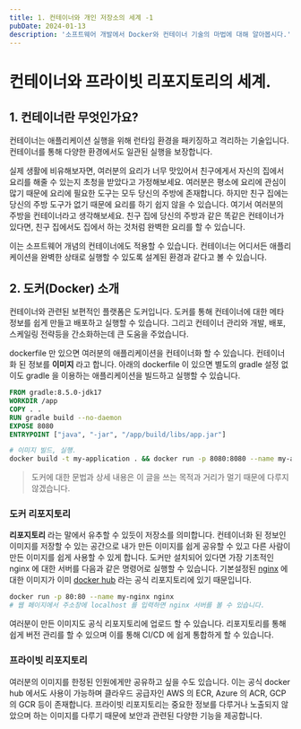 ```yaml
---
title: 1. 컨테이너와 개인 저장소의 세계 -1
pubDate: 2024-01-13
description: '소프트웨어 개발에서 Docker와 컨테이너 기술의 마법에 대해 알아봅시다.'
---
```


# 컨테이너와 프라이빗 리포지토리의 세계.

## 1. 컨테이너란 무엇인가요?

컨테이너는 애플리케이션 실행을 위해 런타임 환경을 패키징하고 격리하는 기술입니다. 컨테이너를 통해 다양한 환경에서도 일관된 실행을 보장합니다.

실제 생활에 비유해보자면, 여러분의 요리가 너무 맛있어서 친구에게서 자신의 집에서 요리를 해줄 수 있는지 초청을 받았다고 가정해보세요.
여러분은 평소에 요리에 관심이 많기 때문에 요리에 필요한 도구는 모두 당신의 주방에 존재합니다. 하지만 친구 집에는 당신의 주방 도구가 없기 때문에 요리를 하기 쉽지 않을 수 있습니다.
여기서 여러분의 주방을 컨테이너라고 생각해보세요. 친구 집에 당신의 주방과 같은 똑같은 컨테이너가 있다면, 친구 집에서도 집에서 하는 것처럼 완벽한 요리를 할 수 있습니다.

이는 소프트웨어 개념의 컨테이너에도 적용할 수 있습니다. 컨테이너는 어디서든 애플리케이션을 완벽한 상태로 실행할 수 있도록 설계된 환경과 같다고 볼 수 있습니다.

## 2. 도커(Docker) 소개

컨테이너와 관련된 보편적인 플랫폼은 도커입니다.
도커를 통해 컨테이너에 대한 메타 정보를 쉽게 만들고 배포하고 실행할 수 있습니다.
그리고 컨테이너 관리와 개발, 배포, 스케일링 전략등을 간소화하는데 큰 도움을 주었습니다.

dockerfile 만 있으면 여러분의 애플리케이션을 컨테이너화 할 수 있습니다. 컨테이너화 된 정보를 **이미지** 라고 합니다.
아래의 dockerfile 이 있으면 별도의 gradle 설정 없이도 gradle 을 이용하는 애플리케이션을 빌드하고 실행할 수 있습니다.

```dockerfile
FROM gradle:8.5.0-jdk17
WORKDIR /app
COPY . .
RUN gradle build --no-daemon
EXPOSE 8080
ENTRYPOINT ["java", "-jar", "/app/build/libs/app.jar"]
```

```sh
# 이미지 빌드, 실행.
docker build -t my-application . && docker run -p 8080:8080 --name my-application  my-application
```

> 도커에 대한 문법과 상세 내용은 이 글을 쓰는 목적과 거리가 멀기 때문에 다루지 않겠습니다.

### 도커 리포지토리

**리포지토리** 라는 말에서 유추할 수 있듯이 저장소를 의미합니다. 컨테이너화 된 정보인 이미지를 저장할 수 있는 공간으로 내가 만든 이미지를 쉽게 공유할 수 있고 다른 사람이 만든 이미지를 쉽게 사용할 수 있게 합니다.
도커만 설치되어 있다면 가장 기초적인 nginx 에 대한 서버를 다음과 같은 명령어로 실행할 수 있습니다. 기본설정된 [nginx](https://hub.docker.com/_/nginx) 에 대한 이미지가 이미 [docker hub](https://hub.docker.com/) 라는 공식 리포지토리에 있기 때문입니다.

```sh
docker run -p 80:80 --name my-nginx nginx
# 웹 페이지에서 주소창에 localhost 를 입력하면 nginx 서버를 볼 수 있습니다.
```

여러분이 만든 이미지도 공식 리포지토리에 업로드 할 수 있습니다.
리포지토리를 통해 쉽게 버전 관리를 할 수 있으며 이를 통해 CI/CD 에 쉽게 통합하게 할 수 있습니다.


### 프라이빗 리포지토리

여러분의 이미지를 한정된 인원에게만 공유하고 싶을 수도 있습니다. 이는 공식 docker hub 에서도 사용이 가능하며 클라우드 공급자인 AWS 의 ECR, Azure 의 ACR, GCP 의 GCR 등이 존재합니다.
프라이빗 리포지토리는 중요한 정보를 다루거나 노출되지 않았으며 하는 이미지를 다루기 때문에 보안과 관련된 다양한 기능을 제공합니다.

